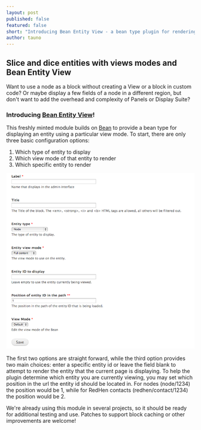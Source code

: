 ```yaml
---
layout: post
published: false
featured: false
short: "Introducing Bean Entity View - a bean type plugin for rendering entities"
author: tauno
---
```


## Slice and dice entities with views modes and Bean Entity View

Want to use a node as a block without creating a View or a block in custom code? Or maybe display a few fields of a node in a different region, but don't want to add the overhead and complexity of Panels or Display Suite?

### Introducing [Bean Entity View](https://drupal.org/project/bean_entity_view)!

This freshly minted module builds on [Bean](https://drupal.org/project/bean) to provide a bean type for displaying an entity using a particular view mode. To start, there are only three basic configuration options:
1. Which type of entity to display
2. Which view mode of that entity to render 
3. Which specific entity to render

![Bean entity view creation screenshot](/assets/images/blog/bean_entity_view-screenshot.png)

The first two options are straight forward, while the third option provides two main choices: enter a specific entity id or leave the field blank to attempt to render the entity that the current page is displaying. To help the plugin determine which entity you are currently viewing, you may set which position in the url the entity id should be located in. For nodes (node/1234) the position would be 1, while for RedHen contacts (redhen/contact/1234) the position would be 2.

We're already using this module in several projects, so it should be ready for additional testing and use. Patches to support block caching or other improvements are welcome!
